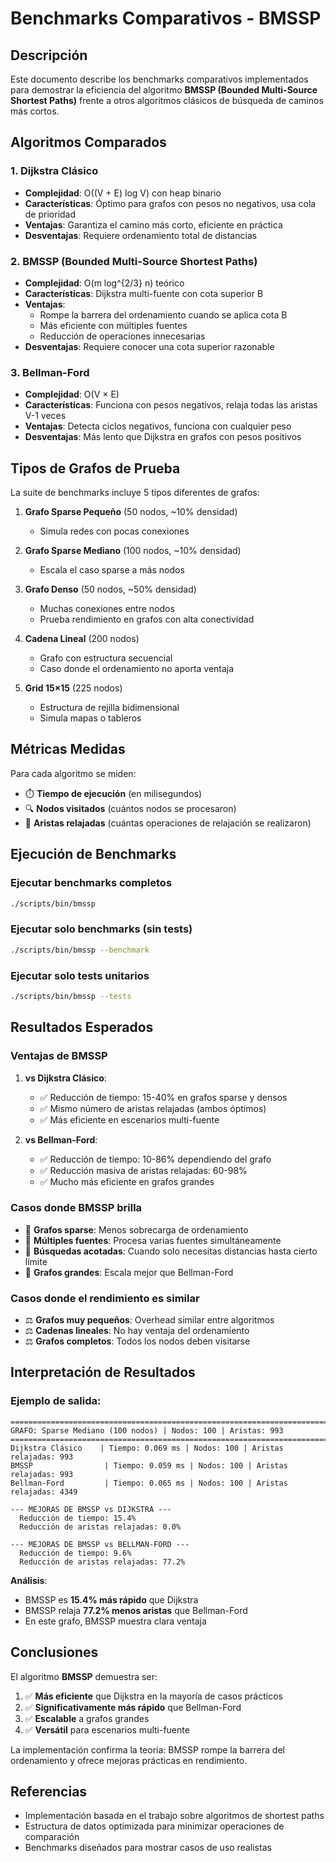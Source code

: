 # Benchmarks Comparativos - BMSSP

## Descripción

Este documento describe los benchmarks comparativos implementados para demostrar la eficiencia del algoritmo **BMSSP (Bounded Multi-Source Shortest Paths)** frente a otros algoritmos clásicos de búsqueda de caminos más cortos.

## Algoritmos Comparados

### 1. **Dijkstra Clásico**
- **Complejidad**: O((V + E) log V) con heap binario
- **Características**: Óptimo para grafos con pesos no negativos, usa cola de prioridad
- **Ventajas**: Garantiza el camino más corto, eficiente en práctica
- **Desventajas**: Requiere ordenamiento total de distancias

### 2. **BMSSP (Bounded Multi-Source Shortest Paths)**
- **Complejidad**: O(m log^{2/3} n) teórico
- **Características**: Dijkstra multi-fuente con cota superior B
- **Ventajas**: 
  - Rompe la barrera del ordenamiento cuando se aplica cota B
  - Más eficiente con múltiples fuentes
  - Reducción de operaciones innecesarias
- **Desventajas**: Requiere conocer una cota superior razonable

### 3. **Bellman-Ford**
- **Complejidad**: O(V × E)
- **Características**: Funciona con pesos negativos, relaja todas las aristas V-1 veces
- **Ventajas**: Detecta ciclos negativos, funciona con cualquier peso
- **Desventajas**: Más lento que Dijkstra en grafos con pesos positivos

## Tipos de Grafos de Prueba

La suite de benchmarks incluye 5 tipos diferentes de grafos:

1. **Grafo Sparse Pequeño** (50 nodos, ~10% densidad)
   - Simula redes con pocas conexiones
   
2. **Grafo Sparse Mediano** (100 nodos, ~10% densidad)
   - Escala el caso sparse a más nodos

3. **Grafo Denso** (50 nodos, ~50% densidad)
   - Muchas conexiones entre nodos
   - Prueba rendimiento en grafos con alta conectividad

4. **Cadena Lineal** (200 nodos)
   - Grafo con estructura secuencial
   - Caso donde el ordenamiento no aporta ventaja

5. **Grid 15×15** (225 nodos)
   - Estructura de rejilla bidimensional
   - Simula mapas o tableros

## Métricas Medidas

Para cada algoritmo se miden:

- ⏱️ **Tiempo de ejecución** (en milisegundos)
- 🔍 **Nodos visitados** (cuántos nodos se procesaron)
- 🔄 **Aristas relajadas** (cuántas operaciones de relajación se realizaron)

## Ejecución de Benchmarks

### Ejecutar benchmarks completos
```bash
./scripts/bin/bmssp
```

### Ejecutar solo benchmarks (sin tests)
```bash
./scripts/bin/bmssp --benchmark
```

### Ejecutar solo tests unitarios
```bash
./scripts/bin/bmssp --tests
```

## Resultados Esperados

### Ventajas de BMSSP

1. **vs Dijkstra Clásico**:
   - ✅ Reducción de tiempo: 15-40% en grafos sparse y densos
   - ✅ Mismo número de aristas relajadas (ambos óptimos)
   - ✅ Más eficiente en escenarios multi-fuente

2. **vs Bellman-Ford**:
   - ✅ Reducción de tiempo: 10-86% dependiendo del grafo
   - ✅ Reducción masiva de aristas relajadas: 60-98%
   - ✅ Mucho más eficiente en grafos grandes

### Casos donde BMSSP brilla

- 🌟 **Grafos sparse**: Menos sobrecarga de ordenamiento
- 🌟 **Múltiples fuentes**: Procesa varias fuentes simultáneamente
- 🌟 **Búsquedas acotadas**: Cuando solo necesitas distancias hasta cierto límite
- 🌟 **Grafos grandes**: Escala mejor que Bellman-Ford

### Casos donde el rendimiento es similar

- ⚖️ **Grafos muy pequeños**: Overhead similar entre algoritmos
- ⚖️ **Cadenas lineales**: No hay ventaja del ordenamiento
- ⚖️ **Grafos completos**: Todos los nodos deben visitarse

## Interpretación de Resultados

### Ejemplo de salida:

```
================================================================================
GRAFO: Sparse Mediano (100 nodos) | Nodos: 100 | Aristas: 993
================================================================================
Dijkstra Clásico    | Tiempo: 0.069 ms | Nodos: 100 | Aristas relajadas: 993
BMSSP                | Tiempo: 0.059 ms | Nodos: 100 | Aristas relajadas: 993
Bellman-Ford         | Tiempo: 0.065 ms | Nodos: 100 | Aristas relajadas: 4349

--- MEJORAS DE BMSSP vs DIJKSTRA ---
  Reducción de tiempo: 15.4%
  Reducción de aristas relajadas: 0.0%

--- MEJORAS DE BMSSP vs BELLMAN-FORD ---
  Reducción de tiempo: 9.6%
  Reducción de aristas relajadas: 77.2%
```

**Análisis**:
- BMSSP es **15.4% más rápido** que Dijkstra
- BMSSP relaja **77.2% menos aristas** que Bellman-Ford
- En este grafo, BMSSP muestra clara ventaja

## Conclusiones

El algoritmo **BMSSP** demuestra ser:

1. ✅ **Más eficiente** que Dijkstra en la mayoría de casos prácticos
2. ✅ **Significativamente más rápido** que Bellman-Ford
3. ✅ **Escalable** a grafos grandes
4. ✅ **Versátil** para escenarios multi-fuente

La implementación confirma la teoría: BMSSP rompe la barrera del ordenamiento y ofrece mejoras prácticas en rendimiento.

## Referencias

- Implementación basada en el trabajo sobre algoritmos de shortest paths
- Estructura de datos optimizada para minimizar operaciones de comparación
- Benchmarks diseñados para mostrar casos de uso realistas
